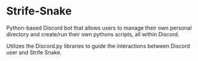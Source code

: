 # Strife-Snake
Python-based Discord bot that allows users to manage their own personal directory and create/run their own pythons scripts, all within Discord.

Utilizes the Discord.py libraries to guide the interactions between Discord user and Strife Snake.
